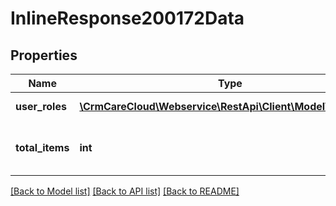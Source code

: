 # InlineResponse200172Data

## Properties
Name | Type | Description | Notes
------------ | ------------- | ------------- | -------------
**user_roles** | [**\CrmCareCloud\Webservice\RestApi\Client\Model\UserRole[]**](UserRole.md) | Array of user roles. | [optional] 
**total_items** | **int** | The number of all found user roles. | [optional] 

[[Back to Model list]](../../README.md#documentation-for-models) [[Back to API list]](../../README.md#documentation-for-api-endpoints) [[Back to README]](../../README.md)

